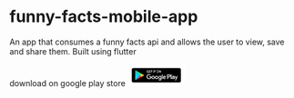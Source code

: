 
# funny-facts-mobile-app
An app that consumes a funny facts api and allows the user to view, save and share them. Built using flutter

download on google play store 
<a  style="width:100px; height:100px;" href="https://play.google.com/store/apps/details?id=com.aakadasoftwares.funny_facts">
<img  style="width:100px; height:auto;" src="https://raw.githubusercontent.com/SimonAndro/funny-facts-mobile-app/main/others/google-play-badge.png" />
 </a>
